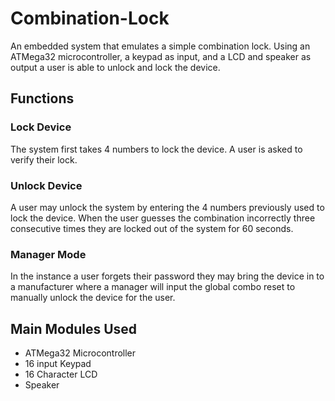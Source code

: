 # Combination-Lock
An embedded system that emulates a simple combination lock. Using an ATMega32 microcontroller, a keypad as input, and a LCD and speaker as output a user is able to unlock and lock the device.

## Functions
### Lock Device
The system first takes 4 numbers to lock the device. A user is asked to verify their lock.
### Unlock Device
A user may unlock the system by entering the 4 numbers previously used to lock the device. When the user guesses the combination incorrectly three consecutive times they are locked out of the system for 60 seconds.
### Manager Mode
In the instance a user forgets their password they may bring the device in to a manufacturer where a manager will input the global combo reset to manually unlock the device for the user.

## Main Modules Used
* ATMega32 Microcontroller
* 16 input Keypad
* 16 Character LCD
* Speaker
